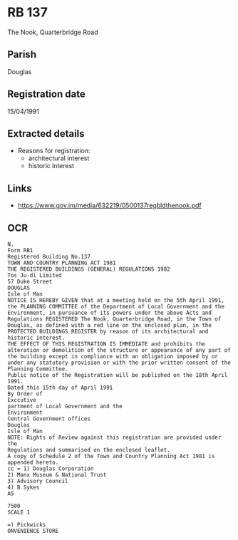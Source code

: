 # RB 137

The Nook, Quarterbridge Road

## Parish
Douglas

## Registration date
15/04/1991

## Extracted details
* Reasons for registration:
  - architectural interest
  - historic interest


## Links
- https://www.gov.im/media/632219/0500137regbldthenook.pdf

## OCR
```
N.
Form RB1
Registered Building No.137
TOWN AND COUNTRY PLANNING ACT 1981
THE REGISTERED BUILDINGS (GENERAL) REGULATIONS 1982
Tos Ju-di Limited
57 Duke Street
DOUGLAS
Isle of Man
NOTICE IS HEREBY GIVEN that at a meeting held on the 5th April 1991,
the PLANNING COMMITTEE of the Department of Local Government and the
Environment, in pursuance of its powers under the above Acts and
Regulations REGISTERED The Nook, Quarterbridge Road, in the Town of
Douglas, as defined with a red line on the enclosed plan, in the
PROTECTED BUILDINGS REGISTER by reason of its architectural and
historic interest.
THE EFFECT OF THIS REGISTRATION IS IMMEDIATE and prohibits the
alteration or demolition of the structure or appearance of any part of
the building except in compliance with an obligation imposed by or
under any statutory provision or with the prior written consent of the
Planning Committee.
Public notice of the Registration will be published on the 18th April
1991.
Dated this 15th day of April 1991
By Order of
Exccutive
partment of Local Government and the
Environment
Central Government offices
Douglas
Isle of Man
NOTE: Rights of Review against this registration are provided under the
Regulations and summarised on the enclosed leaflet.
A copy of Schedule 2 of the Town and Country Planning Act 1981 is
appended hereto.
cc = 1) Douglas Corporation
2) Manx Museum & National Trust
3) Advisory Council
4) B Sykes
AS

7500
SCALE 1

=) Pickwicks
ONVENIENCE STORE
```
